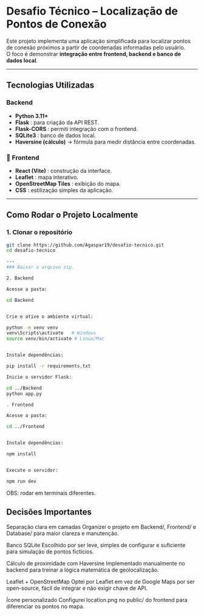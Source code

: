 # Desafio Técnico – Localização de Pontos de Conexão

Este projeto implementa uma aplicação simplificada para localizar pontos de conexão próximos a partir de coordenadas informadas pelo usuário.  
O foco é demonstrar **integração entre frontend, backend e banco de dados local**.

---

## Tecnologias Utilizadas

### Backend
- **Python 3.11+**
- **Flask** : para criação da API REST.
- **Flask-CORS** : permiti integração com o frontend.
- **SQLite3** : banco de dados local.
- **Haversine (cálculo)** → fórmula para medir distância entre coordenadas.

### 🔹 Frontend
- **React (Vite)** : construção da interface.
- **Leaflet** : mapa interativo.
- **OpenStreetMap Tiles** : exibição do mapa.
- **CSS** : estilização simples da aplicação.

---

## Como Rodar o Projeto Localmente

### 1. Clonar o repositório
```bash
git clone https://github.com/Agaspar19/desafio-tecnico.git
cd desafio-tecnico

---
### Baixar o arquivo zip.

2. Backend

Acesse a pasta:

cd Backend


Crie e ative o ambiente virtual:

python -m venv venv
venv\Scripts\activate   # Windows
source venv/bin/activate # Linux/Mac


Instale dependências:

pip install -r requirements.txt

Inicie o servidor Flask:

cd ../Backend
python app.py

. Frontend

Acesse a pasta:

cd ../Frontend


Instale dependências:

npm install


Execute o servidor:

npm run dev

````

OBS: rodar em terminais diferentes.

## Decisões Importantes

Separação clara em camadas
Organizei o projeto em Backend/, Frontend/ e Database/ para maior clareza e manutenção.

Banco SQLite
Escolhido por ser leve, simples de configurar e suficiente para simulação de pontos fictícios.

Cálculo de proximidade com Haversine
Implementado manualmente no backend para treinar a lógica matemática de geolocalização.

Leaflet + OpenStreetMap
Optei por Leaflet em vez de Google Maps por ser open-source, fácil de integrar e não exigir chave de API.

Ícone personalizado
Configurei location.png no public/ do frontend para diferenciar os pontos no mapa.

